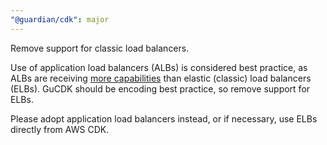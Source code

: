 ```yaml
---
"@guardian/cdk": major
---
```


Remove support for classic load balancers.

Use of application load balancers (ALBs) is considered best practice,
as ALBs are receiving [more capabilities](https://aws.amazon.com/elasticloadbalancing/features/) than elastic (classic) load balancers (ELBs).
GuCDK should be encoding best practice, so remove support for ELBs.

Please adopt application load balancers instead, or if necessary, use ELBs directly from AWS CDK.
